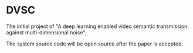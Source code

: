 # DVSC
The initial project of "A deep learning enabled video semantic transmission against multi-dimensional noise";


The system source code will be open source after the paper is accepted.

